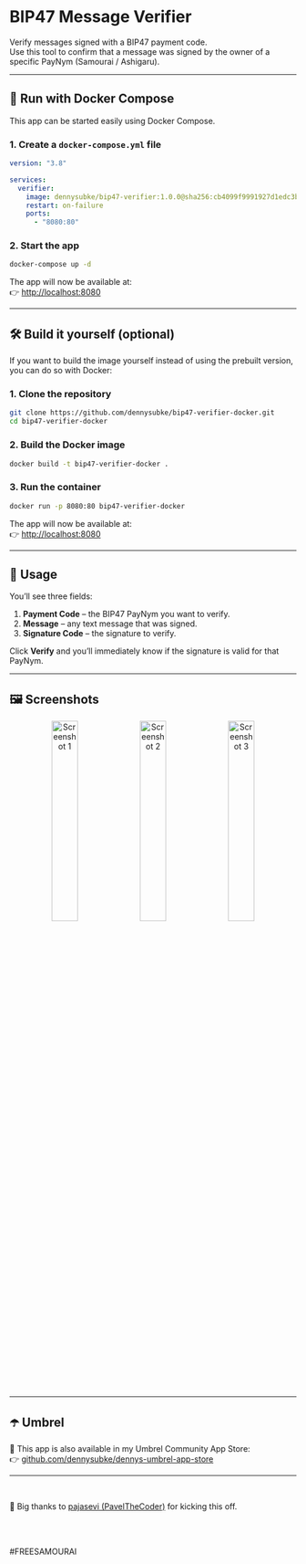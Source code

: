 # BIP47 Message Verifier

Verify messages signed with a BIP47 payment code.  
Use this tool to confirm that a message was signed by the owner of a specific PayNym (Samourai / Ashigaru).

---

## 🐳 Run with Docker Compose

This app can be started easily using Docker Compose.  

### 1. Create a `docker-compose.yml` file

```yaml
version: "3.8"

services:
  verifier:
    image: dennysubke/bip47-verifier:1.0.0@sha256:cb4099f9991927d1edc3bf444b34cff7352a815e513fdbad5044c68d76d698b2
    restart: on-failure
    ports:
      - "8080:80"
```

### 2. Start the app

```bash
docker-compose up -d
```

The app will now be available at:  
👉 [http://localhost:8080](http://localhost:8080)

---

## 🛠️ Build it yourself (optional)

If you want to build the image yourself instead of using the prebuilt version, you can do so with Docker:

### 1. Clone the repository

```bash
git clone https://github.com/dennysubke/bip47-verifier-docker.git
cd bip47-verifier-docker
``` 

### 2. Build the Docker image

```bash
docker build -t bip47-verifier-docker .
```

### 3. Run the container

```bash
docker run -p 8080:80 bip47-verifier-docker
```

The app will now be available at:  
👉 [http://localhost:8080](http://localhost:8080)

---

## 📝 Usage

You’ll see three fields:

1. **Payment Code** – the BIP47 PayNym you want to verify.
2. **Message** – any text message that was signed.
3. **Signature Code** – the signature to verify.

Click **Verify** and you’ll immediately know if the signature is valid for that PayNym.

---

## 🖼️ Screenshots

<p align="center">
  <img src="https://github.com/user-attachments/assets/510e7389-d33d-4c9e-b787-04128423add0" alt="Screenshot 1" width="30%" />
  <img src="https://github.com/user-attachments/assets/4cf9b1ea-d6c3-4ceb-bdb3-cb6abffb59dc" alt="Screenshot 2" width="30%" />
  <img src="https://github.com/user-attachments/assets/184f8800-fc29-43fd-a96b-61f03e8d79fa" alt="Screenshot 3" width="30%" />
</p>

---

## ☂️ Umbrel

🧩 This app is also available in my Umbrel Community App Store:  
👉 [github.com/dennysubke/dennys-umbrel-app-store](https://github.com/dennysubke/dennys-umbrel-app-store)

---

<br>

💪 Big thanks to [pajasevi (PavelTheCoder)](https://github.com/pajasevi/bip47-verifier) for kicking this off.

<br>⠀⠀⠀

#FREESAMOURAI


